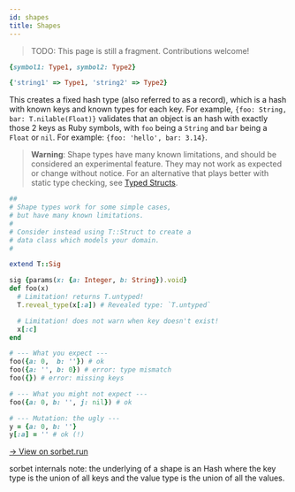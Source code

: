 ```yaml
---
id: shapes
title: Shapes
---
```


> TODO: This page is still a fragment. Contributions welcome!

```ruby
{symbol1: Type1, symbol2: Type2}

{'string1' => Type1, 'string2' => Type2}
```

This creates a fixed hash type (also referred to as a record), which is a hash
with known keys and known types for each key. For example, `{foo: String, bar:
T.nilable(Float)}` validates that an object is an hash with exactly those 2 keys
as Ruby symbols, with `foo` being a `String` and `bar` being a `Float` or `nil`.
For example: `{foo: 'hello', bar: 3.14}`.

> **Warning**: Shape types have many known limitations, and should be considered
> an experimental feature. They may not work as expected or change without
> notice. For an alternative that plays better with static type checking, see
> [Typed Structs](tstruct.md).

```ruby
##
# Shape types work for some simple cases,
# but have many known limitations.
#
# Consider instead using T::Struct to create a
# data class which models your domain.
#

extend T::Sig

sig {params(x: {a: Integer, b: String}).void}
def foo(x)
  # Limitation! returns T.untyped!
  T.reveal_type(x[:a]) # Revealed type: `T.untyped`

  # Limitation! does not warn when key doesn't exist!
  x[:c]
end

# --- What you expect ---
foo({a: 0,  b: ''}) # ok
foo({a: '', b: 0}) # error: type mismatch
foo({}) # error: missing keys

# --- What you might not expect ---
foo({a: 0, b: '', j: nil}) # ok

# --- Mutation: the ugly ---
y = {a: 0, b: ''}
y[:a] = '' # ok (!)
```

[→ View on sorbet.run](https://sorbet.run/#%23%0A%23%20Shape%20types%20work%20for%20some%20simple%20cases%2C%0A%23%20but%20have%20many%20known%20limitations.%0A%23%0A%23%20Consider%20instead%20using%20T%3A%3AProps%20%2F%20T%3A%3AStruct%20to%20create%20a%0A%23%20data%20class%20which%20models%20your%20domain.%0A%23%0A%0Aextend%20T%3A%3ASig%0A%0Asig%20%7Bparams(x%3A%20%7Ba%3A%20Integer%2C%20b%3A%20String%7D).void%7D%0Adef%20foo(x)%0A%20%20%23%20Limitation!%20returns%20T.untyped!%0A%20%20T.reveal_type(x%5B%3Aa%5D)%20%23%20Revealed%20type%3A%20%60T.untyped%60%0A%0A%20%20%23%20Limitation!%20does%20not%20warn%20when%20key%20doesn't%20exist!%0A%20%20x%5B%3Ac%5D%0Aend%0A%0A%23%20---%20What%20you%20expect%20---%0Afoo(%7Ba%3A%200%2C%20%20b%3A%20''%7D)%20%23%20ok%0Afoo(%7Ba%3A%20''%2C%20b%3A%200%7D)%20%23%20error%3A%20type%20mismatch%0Afoo(%7B%7D)%20%23%20error%3A%20missing%20keys%0A%0A%23%20---%20What%20you%20might%20not%20expect%20---%0Afoo(%7Ba%3A%200%2C%20b%3A%20''%2C%20j%3A%20nil%7D)%20%23%20ok%0A%0A%23%20---%20Mutation%3A%20the%20ugly%20---%0Ay%20%3D%20%7Ba%3A%200%2C%20b%3A%20''%7D%0Ay%5B%3Aa%5D%20%3D%20''%20%23%20ok%20(!)%0A)

sorbet internals note: the underlying of a shape is an Hash where the key type
is the union of all keys and the value type is the union of all the values.
